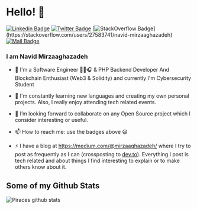 # Hello! 👋
[![Linkedin Badge](https://img.shields.io/badge/-Navid%20Mirzaaghazadeh-blue?style=flat-square&logo=Linkedin&logoColor=white&link=https://www.linkedin.com/in/mirzaaghazadeh)](https://www.linkedin.com/in/mirzaaghazadeh)
[![Twitter Badge](https://img.shields.io/badge/-@mirzaaghazadeh-1ca0f1?style=flat-square&labelColor=1ca0f1&logo=x&logoColor=white&link=https://twitter.com/mirzaaghazadeh)](https://twitter.com/mirzaaghazadeh)
[![StackOverflow Badge](https://img.shields.io/badge/-Navid%20Mirzaaghazadeh-FE7A16?style=flat-square&logo=Stack%20Overflow&logoColor=white&link=[https://stackoverflow.com/users/4064162/piraces](https://stackoverflow.com/users/27583741/navid-mirzaaghazadeh))](https://stackoverflow.com/users/27583741/navid-mirzaaghazadeh)
[![Mail Badge](https://img.shields.io/badge/-mirzaaghazadeh@icloud.com-8B89CC?style=flat-square&logo=maildotru&logoColor=white&link=mailto:mirzaaghazadeh@icloud.com)](mailto:mirzaaghazadeh@icloud.com)

### I am Navid Mirzaaghazadeh

- 🔭 I'm a Software Engineer 👨‍💻🎧 & PHP Backend Developer And Blockchain Enthusiast (Web3 & Solidity) and currently I'm Cybersecurity Student

- 🌱 I'm constantly learning new languages and creating my own personal projects. Also, I really enjoy attending tech related events.

- 👯 I’m looking forward to collaborate on any Open Source project which I consider interesting or useful.

- 📫 How to reach me: use the badges above 😃

- ⚡ I have a blog at https://medium.com/@mirzaaghazadeh/ where I try to post as frequently as I can (crossposting to [dev.to](https://dev.to/)). Everything I post is tech related and about things I find interesting to explain or to make others know about it.

## Some of my Github Stats
![Piraces github stats](https://github-readme-stats.vercel.app/api?username=mirzaaghazadeh&show_icons=true)
